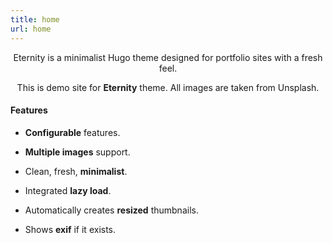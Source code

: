 ```yaml
---
title: home
url: home
---
```


<div align="center">
	<p>
        Eternity is a minimalist Hugo theme designed for portfolio sites with a fresh feel.
	</p>
	<p>
		This is demo site for <strong>Eternity</strong> theme. All images are taken from Unsplash.
	</p>
</div>

#### Features

- **Configurable** features.

- **Multiple images** support.

- Clean, fresh, **minimalist**.

- Integrated **lazy load**.

- Automatically creates **resized** thumbnails.

- Shows **exif** if it exists.

